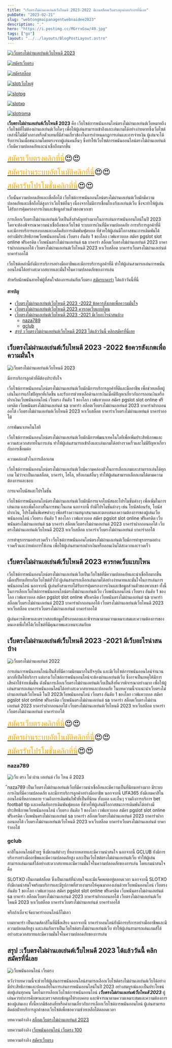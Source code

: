```yaml
---
title: "เว็บตรงไม่ผ่านเอเย่นต์เว็บไหนดี 2023-2022 มีเกมสล็อตเว็บตรงทุกค่ายบริการที่นี่เลย"
pubDate: "2023-02-21"
slug: "webtongmaipanagentwebnaidee2023"
description: "."
hero: "https://i.postimg.cc/MGrrxGsw/49.jpg"
tags: ["go"]
layout: "../../layouts/BlogPostLayout.astro"
---
```


<html lang="TH">



<a href="https://nazavip.com/26174/t41626o2r59456244323y2m2l464p4" rel="nofollow"><img alt="เว็บตรงไม่ผ่านเอเย่นต์เว็บไหนดี 2023" src="https://xn--m3cisqgb6aza1f7e6cq.com/wp-content/uploads/2022/12/register-gmz.gif" /></a><br />

<a href="https://nazavip.com/26174/t41626o2r59456244323y2m2l464p4" rel="nofollow"><img alt="สมัครเว็บตรง" src="https://i.postimg.cc/T37gsGK3/rsz-1promotion.jpg" /></a><br />

<a href="https://nazavip.com/31951/t41626o2r59456244323y2m2l464p4" rel="nofollow"><img alt="สมัครสล็อต" src="https://i.postimg.cc/rwynXgNC/1536x438-300.jpg" /></a><br />

  <a href="https://nazavip.com/31951/t41626o2r59456244323y2m2l464p4" rel="nofollow"><img alt="slotเว็บใหญ่" src="https://i.postimg.cc/Dyps0gKc/1536x438-500.jpg" /></a><br />

  




  <a href="https://nazavip.com/31951/t41626o2r59456244323y2m2l464p4" rel="nofollow"><img alt="slotpg" src="https://i.postimg.cc/jjMrYLfC/image.gif" /></a><br />




  <a href="https://nazavip.com/31951/t41626o2r59456244323y2m2l464p4" rel="nofollow"><img alt="slotxo" src="https://i.postimg.cc/hvRF9w7R/1.gif" /></a><br />


  


  <a href="https://nazavip.com/31951/t41626o2r59456244323y2m2l464p4" rel="nofollow"><img alt="slotroma" src="https://i.postimg.cc/cJvcdLkX/image.gif" /></a><br />



**เว็บตรงไม่ผ่านเอเย่นต์เว็บไหนดี 2023**  คือ เว็บไซต์การพนันออนไลน์ตรงไม่ผ่านเอเย่นต์เว็บหมายถึงเว็บไซต์ที่ไม่ต้องผ่านเอเย่นต์เว็บใดๆ เพื่อให้ผู้เล่นสามารถเข้าถึงและเล่นเกมได้อย่างง่ายดายซึ่งเว็บไซต์เหล่านี้ไม่มีตัวกลางหรือตัวแทนที่มีส่วนเกี่ยวข้องในการกำหนดกฎการเล่นและการจ่ายเงิน ผู้เล่นจะได้รับการเงินเมื่อชนะเกมโดยตรงจากผู้เล่นคนอื่นๆ ซึ่งทำให้เว็บไซต์การพนันออนไลน์ตรงไม่ผ่านเอเย่นต์เว็บมีความปลอดภัยและน่าเชื่อถือมากขึ้น

<font size= "5">[<span style="color:orange">สมัครเว็บตรงคลิกที่นี่</span>](https://nazavip.com/26174/t41626o2r59456244323y2m2l464p4)😍😍</font>

<font size= "5">[<span style="color:orange">สมัครผ่านระบบอัตโนมัติคลิกที่นี่</span>](https://nazavip.com/26174/t41626o2r59456244323y2m2l464p4)😍😍</font>

<font size= "5">[<span style="color:orange">สมัครรับโปรโมชั่นคลิกที่นี</span>่](https://nazavip.com/26174/t41626o2r59456244323y2m2l464p4)😍😍</font>


เว็บนั้นความปลอดภัยและเชื่อถือได้
เว็บไซต์การพนันออนไลน์ตรงไม่ผ่านเอเย่นต์เว็บมักมีความปลอดภัยและเชื่อถือได้สูงกว่าเว็บไซต์อื่นๆ เนื่องจากไม่มีการเชื่อมโยงกับเอเย่นต์เว็บ ซึ่งจะทำให้ผู้เล่นได้รับการคุ้มครองการเงินและข้อมูลส่วนตัวของพวกเขา

การเลือกเว็บตรงไม่ผ่านเอเย่นต์เว็บเป็นสิ่งสำคัญอย่างมากในการเล่นการพนันออนไลน์ในปี 2023 โดยจะต้องพิจารณาความน่าเชื่อถือของเว็บไซต์ ระบบการเงินที่มีความปลอดภัย การบริการลูกค้าที่ดี และมีการบริการแทงบอลและเคล็ดลับการเดิมพันฟุตบอล ที่ช่วยให้ผู้เล่นมีโอกาสชนะการเดิมพันได้อย่างมีประสิทธิภาพเว็บพนันออนไลน์ เว็บตรง อันดับ 1 ของโลก เวฟแทวบอล สมัคร pgslot slot online ฟรีเครดิต เว็บพนันตรงไม่ผ่านเอเย่นต์ sa บาคาร่า สล็อตเว็บตรงไม่ผ่านเอเย่นต์ 2023 บาคาร่าฝากถอนออโต้ เว็บตรงไม่ผ่านเอเย่นต์เว็บไหนดี 2023 หาเว็บสล็อต บาคาร่าเว็บตรงไม่ผ่านเอเย่นต์ บาคาร่าออโต้

เว็บไซต์เหล่านี้ยังมีการบริการอย่างมืออาชีพและมีการบริการลูกค้าที่ดี ทำให้ผู้เล่นสามารถเล่นการพนันออนไลน์ได้อย่างสะดวกสบายและมั่นใจในความปลอดภัยของการเล่น

สำหรับนักพนันสายไพ่ผู้ที่สนใจต้องการเล่นกับเว็บตรง [สมัครบาคาร่า](https://ascentconsultingjapan.com/) ได้แล้ววันนี้ที่นี่ 

#### สารบัญ
- [เว็บตรงไม่ผ่านเอเย่นต์เว็บไหนดี 2023 -2022 ข้อควรสังเกตเพื่อความมั่นใจ](#เว็บตรงไม่ผ่านเอเย่นต์เว็บไหนดี-2023--2022-ข้อควรสังเกตเพื่อความมั่นใจ)
- [เว็บตรงไม่ผ่านเอเย่นต์เว็บไหนดี 2023 ควรกดเว็บแบบไหน](#เว็บตรงไม่ผ่านเอเย่นต์เว็บไหนดี-2023-ควรกดเว็บแบบไหน)
- [เว็บตรงไม่ผ่านเอเย่นต์เว็บไหนดี 2023 -2021 มีเว็บอะไรน่าสนบ้าง ](#เว็บตรงไม่ผ่านเอเย่นต์เว็บไหนดี-2023--2021-มีเว็บอะไรน่าสนบ้าง-)
  - [naza789 ](#naza789-)
  - [gclub ](#gclub-)
- [สรุป :เว็บตรงไม่ผ่านเอเย่นต์เว็บไหนดี 2023 ได้แล้ววันนี้ คลิกสมัครที่นี่เลย](#สรุป-เว็บตรงไม่ผ่านเอเย่นต์เว็บไหนดี-2023-ได้แล้ววันนี้-คลิกสมัครที่นี่เลย)




##  เว็บตรงไม่ผ่านเอเย่นต์เว็บไหนดี 2023 -2022 ข้อควรสังเกตเพื่อความมั่นใจ<a name="01"></a>




![เว็บตรงไม่ผ่านเอเย่นต์เว็บไหนดี 2023](https://i.postimg.cc/MGrrxGsw/49.jpg)

มีการบริการลูกค้าที่ดีต้องประทับใจ


เว็บไซต์การพนันออนไลน์ตรงไม่ผ่านเอเย่นต์เว็บมักมีการบริการลูกค้าที่ดีและมืออาชีพ เพื่อช่วยเหลือผู้เล่นในการแก้ไขปัญหาที่เกิดขึ้น และรับการช่วยเหลือด้านการเงินเมื่อมีปัญหาเกี่ยวกับการถอนเงินหรือฝากเงินเว็บพนันออนไลน์ เว็บตรง อันดับ 1 ของโลก เวฟแทวบอล สมัคร pgslot slot online ฟรีเครดิต เว็บพนันตรงไม่ผ่านเอเย่นต์ sa บาคาร่า สล็อตเว็บตรงไม่ผ่านเอเย่นต์ 2023 บาคาร่าฝากถอนออโต้ เว็บตรงไม่ผ่านเอเย่นต์เว็บไหนดี 2023 หาเว็บสล็อต บาคาร่าเว็บตรงไม่ผ่านเอเย่นต์ บาคาร่าออโต้

การพัฒนาเทคโนโลยี


เว็บไซต์การพนันออนไลน์ตรงไม่ผ่านเอเย่นต์เว็บมักมีการพัฒนาเทคโนโลยีเพื่อเพิ่มประสิทธิภาพและความสะดวกสบายในการเล่น ทำให้ผู้เล่นสามารถเข้าถึงและเล่นเกมได้อย่างรวดเร็วและไม่มีปัญหาเกี่ยวกับการเชื่อมต่อ

ความคล่องตัวในการเลือกเกม


เว็บไซต์การพนันออนไลน์ตรงไม่ผ่านเอเย่นต์เว็บมีความคล่องตัวในการเลือกเกมและสามารถเล่นได้ทุกเกม ไม่ว่าจะเป็นเกมสล็อต, บาคาร่า, ไฮโล, หรือเกมส์อื่นๆ ทำให้ผู้เล่นสามารถเลือกเกมได้ตามความต้องการและชอบ

การแจกโบนัสและโปรโมชั่น


เว็บไซต์การพนันออนไลน์ตรงไม่ผ่านเอเย่นต์เว็บมักมีการแจกโบนัสและโปรโมชั่นต่างๆ เพื่อเพิ่มในการเล่นเกม และเพิ่มโอกาสในการชนะในเกม นอกจากนี้ ยังมีโปรโมชั่นต่างๆ เช่น โบนัสต้อนรับ, โบนัสฝากเงิน, โปรโมชั่นพิเศษต่างๆ เพื่อสร้างความสนุกสนานและตอบสนองความต้องการของผู้เล่นเว็บพนันออนไลน์ เว็บตรง อันดับ 1 ของโลก เวฟแทวบอล สมัคร pgslot slot online ฟรีเครดิต เว็บพนันตรงไม่ผ่านเอเย่นต์ sa บาคาร่า สล็อตเว็บตรงไม่ผ่านเอเย่นต์ 2023 บาคาร่าฝากถอนออโต้ เว็บตรงไม่ผ่านเอเย่นต์เว็บไหนดี 2023 หาเว็บสล็อต บาคาร่าเว็บตรงไม่ผ่านเอเย่นต์ บาคาร่าออโต้

การทำธุรกรรมอย่างรวดเร็ว
เว็บไซต์การพนันออนไลน์ตรงไม่ผ่านเอเย่นต์เว็บมีการทำธุรกรรมอย่างรวดเร็วและง่ายต่อการใช้งาน เพื่อให้ผู้เล่นสามารถฝากเงินหรือถอนเงินได้สะดวกและรวดเร็ว

## เว็บตรงไม่ผ่านเอเย่นต์เว็บไหนดี 2023 ควรกดเว็บแบบไหน<a name="02"></a>


เว็บไซต์การพนันออนไลน์ตรงไม่ผ่านเอเย่นต์เว็บเป็นเว็บไซต์ที่มีความปลอดภัยและน่าเชื่อถือมากขึ้นเมื่อเปรียบเทียบกับเว็บไซต์ทั่วไป ผู้เล่นสามารถเลือกเล่นเกมได้อย่างง่ายดายและมั่นใจในการเล่นการพนันออนไลน์ นอกจากนี้ ผู้เล่นยังสามารถได้รับการคุ้มครองการเงินและข้อมูลส่วนตัวของพวกเขา ทั้งนี้ในการเลือกเว็บไซต์การพนันออนไลน์ตรงไม่ผ่านเอเย่นต์เว็บ เว็บพนันออนไลน์ เว็บตรง อันดับ 1 ของโลก เวฟแทวบอล สมัคร pgslot slot online ฟรีเครดิต เว็บพนันตรงไม่ผ่านเอเย่นต์ sa บาคาร่า สล็อตเว็บตรงไม่ผ่านเอเย่นต์ 2023 บาคาร่าฝากถอนออโต้ เว็บตรงไม่ผ่านเอเย่นต์เว็บไหนดี 2023 หาเว็บสล็อต บาคาร่าเว็บตรงไม่ผ่านเอเย่นต์ บาคาร่าออโต้

ผู้เล่นควรศึกษาและตรวจสอบข้อมูลให้รอบคอบและพิจารณาตามความเหมาะสมและความต้องการของตนเองเพื่อให้ได้เว็บไซต์ที่มีคุณภาพและเหมาะสมกับต

## เว็บตรงไม่ผ่านเอเย่นต์เว็บไหนดี 2023 -2021 มีเว็บอะไรน่าสนบ้าง <a name="03"></a>

![เว็บตรงไม่ผ่านเอเย่นต์ 2022](https://i.postimg.cc/Jnf6D2Vd/50.jpg)


การเล่นการพนันออนไลน์เป็นสิ่งที่มีความนิยมมากในปัจจุบัน และมีเว็บไซต์การพนันออนไลน์จำนวนมากที่เปิดให้บริการ แต่บางเว็บไซต์การพนันออนไลน์จะต้องผ่านเอเย่นต์เว็บ ซึ่งอาจเป็นเหตุให้มีการเสียค่าใช้จ่ายเพิ่มขึ้น ดังนั้นการเลือกเว็บตรงไม่ผ่านเอเย่นต์เว็บเป็นสิ่งที่ควรพิจารณาอย่างมาก เพื่อให้ผู้เล่นสามารถเล่นการพนันออนไลน์ได้อย่างสะดวกสบายและปลอดภัย ในบทความนี้จะแนะนำเว็บตรงไม่ผ่านเอเย่นต์เว็บไหนดี ในปี 2023เว็บพนันออนไลน์ เว็บตรง อันดับ 1 ของโลก เวฟแทวบอล สมัคร pgslot slot online ฟรีเครดิต เว็บพนันตรงไม่ผ่านเอเย่นต์ sa บาคาร่า สล็อตเว็บตรงไม่ผ่านเอเย่นต์ 2023 บาคาร่าฝากถอนออโต้ เว็บตรงไม่ผ่านเอเย่นต์เว็บไหนดี 2023 หาเว็บสล็อต บาคาร่าเว็บตรงไม่ผ่านเอเย่นต์ บาคาร่าออโต้

<font size= "5">[<span style="color:orange">สมัครเว็บตรงคลิกที่นี่</span>](https://nazavip.com/26174/t41626o2r59456244323y2m2l464p4)😍😍</font>

<font size= "5">[<span style="color:orange">สมัครผ่านระบบอัตโนมัติคลิกที่นี่</span>](https://nazavip.com/26174/t41626o2r59456244323y2m2l464p4)😍😍</font>

<font size= "5">[<span style="color:orange">สมัครรับโปรโมชั่นคลิกที่นี</span>่](https://nazavip.com/26174/t41626o2r59456244323y2m2l464p4)😍😍</font>

 
### naza789 <a name="04"></a>

![เว็บ ตรง ไม่ ผ่าน เอเย่นต์ เว็บ ไหน ดี 2023](https://i.postimg.cc/0yktwSFx/51.jpg)

ืnaza789  เป็นเว็บตรงไม่ผ่านเอเย่นต์เว็บที่มีความน่าเชื่อถือและมีความเป็นที่นิยมอย่างมาก มีระบบการเงินที่มีความปลอดภัย และมีการบริการลูกค้าอย่างมืออาชีพ นอกจากนี้ UFA365 ยังมีเกมคาสิโนออนไลน์ที่หลากหลาย รวมถึงการเดิมพันกีฬาที่เป็นที่นิยม ทั้งบอล และอื่นๆ รวมถึงการบริการ bet football tip และเคล็ดลับการเดิมพันฟุตบอล ที่ช่วยให้ผู้เล่นมีโอกาสชนะการเดิมพันได้อย่างมีประสิทธิภาพเว็บพนันออนไลน์ เว็บตรง อันดับ 1 ของโลก เวฟแทวบอล สมัคร pgslot slot online ฟรีเครดิต เว็บพนันตรงไม่ผ่านเอเย่นต์ sa บาคาร่า สล็อตเว็บตรงไม่ผ่านเอเย่นต์ 2023 บาคาร่าฝากถอนออโต้ เว็บตรงไม่ผ่านเอเย่นต์เว็บไหนดี 2023 หาเว็บสล็อต บาคาร่าเว็บตรงไม่ผ่านเอเย่นต์ บาคาร่าออโต้

### gclub <a name="05"></a>

คาสิโนออนไลน์ตัวหรู ซึ่งมีเกมส์ต่างๆ ที่หลากหลายและมีความน่าสนใจ นอกจากนี้ GCLUB ยังมีการบริการอย่างมืออาชีพและมีความปลอดภัยสูง และเป็นเว็บไซต์ตรงไม่ผ่านเอเย่นต์เว็บ ทำให้ผู้เล่นสามารถเล่นเกมส์ได้อย่างสะดวกสบายและมีความมั่นใจในความปลอดภัยของการเล่น โดยเกมน่าสนใจคือ

SLOTXO เป็นเกมส์สล็อต ซึ่งเป็นเกมส์ที่น่าสนใจและมีแจ็คพอตอยู่ตลอดเวลา นอกจากนี้ SLOTXO ยังมีเกมน่าสนใจพร้อมบริการและมีรูปภาพที่สวยงามรอให้คุณมาลองเล่นด้วยเว็บพนันออนไลน์ เว็บตรง อันดับ 1 ของโลก เวฟแทวบอล สมัคร pgslot slot online ฟรีเครดิต เว็บพนันตรงไม่ผ่านเอเย่นต์ sa บาคาร่า สล็อตเว็บตรงไม่ผ่านเอเย่นต์ 2023 บาคาร่าฝากถอนออโต้ เว็บตรงไม่ผ่านเอเย่นต์เว็บไหนดี 2023 หาเว็บสล็อต บาคาร่าเว็บตรงไม่ผ่านเอเย่นต์ บาคาร่าออโต้

หรือถ้าเบื่อจะจัดบาคาร่าออนไลน์ก็ไม่เลว


เกมบาคาร่า เป็นเกมส์คาสิโนที่มีชื่อเสียง นอกจากนี้ บาคาร่าออนไลน์ยังมีการบริการอย่างมืออาชีพและมีความปลอดภัยสูง และเล่นกับเราเป็นเว็บไซต์ตรงไม่ผ่านเอเย่นต์เว็บ ทำให้ผู้เล่นสามารถเล่นเกมส์ได้อย่างสะดวกสบายและมีความมั่นใจในความปลอดภัยของการเล่น




## สรุป :เว็บตรงไม่ผ่านเอเย่นต์เว็บไหนดี 2023 ได้แล้ววันนี้ คลิกสมัครที่นี่เลย<a name="06"></a>

![เว็บพนันออนไลน์ เว็บตรง](https://i.postimg.cc/XvXQ2bnz/52.jpg)



หวังว่าบทความนี้จะช่วยให้ผู้เล่นการพนันออนไลน์สามารถเลือกเว็บไซต์ตรงไม่ผ่านเอเย่นต์เว็บได้อย่างมีประสิทธิภาพและปลอดภัยในการเล่นการพนันออนไลน์ในปี 2023 อย่างสมบูรณ์และเป็นประโยชน์ต่อผู้เล่นทุกคน โดยในการเลือกเว็บไซต์การพนันออนไลน์  ***เว็บตรงไม่ผ่านเอเย่นต์เว็บไหนดี 2023*** ผู้เล่นควรทำการศึกษาและตรวจสอบข้อมูลให้รอบคอบ และพิจารณาตามความเหมาะสมและความต้องการของผู้เล่นเอง ทั้งนี้หากมีข้อสงสัยหรือคำถามเกี่ยวกับการเลือกเว็บไซต์การพนันออนไลน์ ผู้เล่นสามารถติดต่อฝ่ายบริการลูกค้าของเว็บไซต์เพื่อขอความช่วยเหลือได้ตลอดเวลา





บทความอ้างอิง [สล็อตเว็บตรงไม่ผ่านเอเย่นต์ 2023](https://www.ourtask.org/)

บทความอ้างอิง [เว็บพนันออนไลน์ เว็บตรง 100](https://coltsauthorizedshop.com/)

บทความอ้างอิง [สมัครเว็บตรง](https://www.ourtask.org/posts/registerwebtong02/)







<script src="https://apps.elfsight.com/p/platform.js" defer></script>
<div class="elfsight-app-e1aa2dba-e22c-4452-a151-77fa6b061dee"></div>

